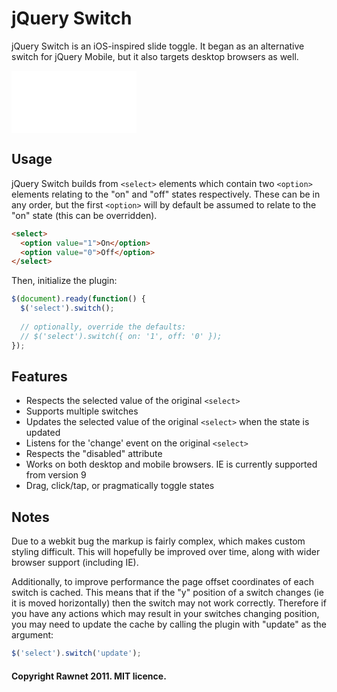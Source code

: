 # jQuery Switch

jQuery Switch is an iOS-inspired slide toggle. It began as an alternative switch for jQuery Mobile, but it also targets desktop browsers as well.

<iframe style="width: 200px; height: 100px" src="iframe.html" frameborder="0"></iframe>

## Usage

jQuery Switch builds from `<select>` elements which contain two `<option>` elements relating to the "on" and "off" states respectively. These can be in any order, but the first `<option>` will by default be assumed to relate to the "on" state (this can be overridden).

```html
<select>
  <option value="1">On</option>
  <option value="0">Off</option>
</select>
```

Then, initialize the plugin:

```javascript
$(document).ready(function() {
  $('select').switch();
  
  // optionally, override the defaults:
  // $('select').switch({ on: '1', off: '0' });
});
```

## Features

- Respects the selected value of the original `<select>`
- Supports multiple switches
- Updates the selected value of the original `<select>` when the state is updated
- Listens for the 'change' event on the original `<select>`
- Respects the "disabled" attribute
- Works on both desktop and mobile browsers. IE is currently supported from version 9
- Drag, click/tap, or pragmatically toggle states


## Notes

Due to a webkit bug the markup is fairly complex, which makes custom styling difficult. This will hopefully be improved over time, along with wider browser support (including IE).

Additionally, to improve performance the page offset coordinates of each switch is cached. This means that if the "y" position of a switch changes (ie it is moved horizontally) then the switch may not work correctly. Therefore if you have any actions which may result in your switches changing position, you may need to update the cache by calling the plugin with "update" as the argument:

``` javascript
$('select').switch('update');
```

#### Copyright Rawnet 2011. MIT licence.
